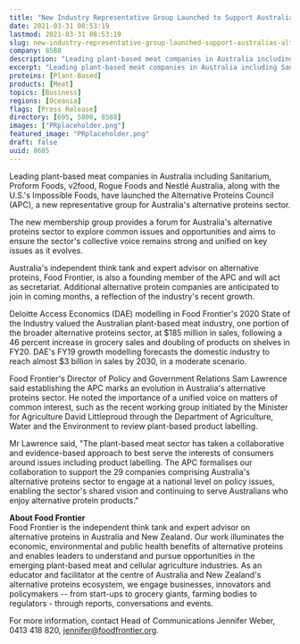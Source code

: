 ```yaml
---
title: "New Industry Representative Group Launched to Support Australia’s Alternative Proteins Sector in National Policy Conversations"
date: 2021-03-31 08:53:19
lastmod: 2021-03-31 08:53:19
slug: new-industry-representative-group-launched-support-australias-alternative-proteins-sector
company: 8588
description: "Leading plant-based meat companies in Australia including Sanitarium, Proform Foods, v2food, Rogue Foods and Nestlé Australia, along with the U.S.’s Impossible Foods, have launched the Alternative Proteins Council (APC), a new representative group for Australia’s alternative proteins sector."
excerpt: "Leading plant-based meat companies in Australia including Sanitarium, Proform Foods, v2food, Rogue Foods and Nestlé Australia, along with the U.S.’s Impossible Foods, have launched the Alternative Proteins Council (APC), a new representative group for Australia’s alternative proteins sector."
proteins: [Plant-Based]
products: [Meat]
topics: [Business]
regions: [Oceania]
flags: [Press Release]
directory: [695, 5800, 8588]
images: ["PRplaceholder.png"]
featured_image: "PRplaceholder.png"
draft: false
uuid: 8685
---
```

Leading plant-based meat companies in Australia including Sanitarium,
Proform Foods, v2food, Rogue Foods and Nestlé Australia, along with the
U.S.'s Impossible Foods, have launched the Alternative Proteins Council
(APC), a new representative group for Australia's alternative proteins
sector.

The new membership group provides a forum for Australia's alternative
proteins sector to explore common issues and opportunities and aims to
ensure the sector's collective voice remains strong and unified on key
issues as it evolves.

Australia's independent think tank and expert advisor on alternative
proteins, Food Frontier, is also a founding member of the APC and will
act as secretariat. Additional alternative protein companies are
anticipated to join in coming months, a reflection of the industry's
recent growth.

Deloitte Access Economics (DAE) modelling in Food Frontier's 2020 State
of the Industry valued the Australian plant-based meat industry, one
portion of the broader alternative proteins sector, at \$185 million in
sales, following a 46 percent increase in grocery sales and doubling of
products on shelves in FY20. DAE's FY19 growth modelling forecasts the
domestic industry to reach almost \$3 billion in sales by 2030, in a
moderate scenario.

Food Frontier's Director of Policy and Government Relations Sam Lawrence
said establishing the APC marks an evolution in Australia's alternative
proteins sector. He noted the importance of a unified voice on matters
of common interest, such as the recent working group initiated by the
Minister for Agriculture David Littleproud through the Department of
Agriculture, Water and the Environment to review plant-based product
labelling.

Mr Lawrence said, "The plant-based meat sector has taken a collaborative
and evidence-based approach to best serve the interests of consumers
around issues including product labelling. The APC formalises our
collaboration to support the 29 companies comprising Australia's
alternative proteins sector to engage at a national level on policy
issues, enabling the sector's shared vision and continuing to serve
Australians who enjoy alternative protein products."

**About Food Frontier**\
Food Frontier is the independent think tank and expert advisor on
alternative proteins in Australia and New Zealand. Our work illuminates
the economic, environmental and public health benefits of alternative
proteins and enables leaders to understand and pursue opportunities in
the emerging plant-based meat and cellular agriculture industries. As an
educator and facilitator at the centre of Australia and New Zealand's
alternative proteins ecosystem, we engage businesses, innovators and
policymakers -- from start-ups to grocery giants, farming bodies to
regulators - through reports, conversations and events.

For more information, contact Head of Communications Jennifer Weber,
0413 418 820, <jennifer@foodfrontier.org>.
